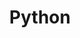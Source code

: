 ---
title: "Python"
level: 2
category: "programming-language"
tags: 
  - "data-science"
relatedUsage:
  - "Data Science"
projects:
  - title: "Data Science Online Course"
    uri: personal-online-courses
---